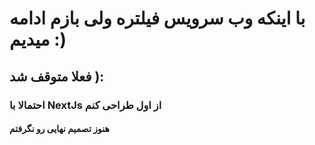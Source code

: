 # با اینکه وب سرویس فیلتره ولی بازم ادامه میدیم :)
##  فعلا متوقف شد ):
### احتمالا با NextJs از اول طراحی کنم
#### هنوز تصمیم نهایی رو نگرفتم
